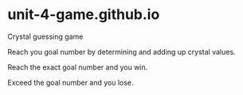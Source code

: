 # unit-4-game.github.io
Crystal guessing game


Reach you goal number by determining and adding up crystal values.

Reach the exact goal number and you win.

Exceed the goal number and you lose.
